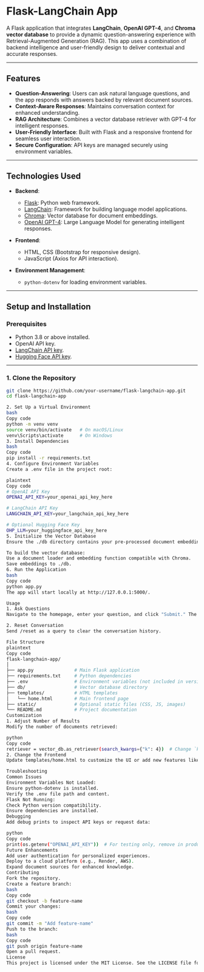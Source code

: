 # Flask-LangChain App

A Flask application that integrates **LangChain**, **OpenAI GPT-4**, and **Chroma vector database** to provide a dynamic question-answering experience with Retrieval-Augmented Generation (RAG). This app uses a combination of backend intelligence and user-friendly design to deliver contextual and accurate responses.

---

## Features
- **Question-Answering**: Users can ask natural language questions, and the app responds with answers backed by relevant document sources.
- **Context-Aware Responses**: Maintains conversation context for enhanced understanding.
- **RAG Architecture**: Combines a vector database retriever with GPT-4 for intelligent responses.
- **User-Friendly Interface**: Built with Flask and a responsive frontend for seamless user interaction.
- **Secure Configuration**: API keys are managed securely using environment variables.

---

## Technologies Used
- **Backend**:
  - [Flask](https://flask.palletsprojects.com/): Python web framework.
  - [LangChain](https://www.langchain.com/): Framework for building language model applications.
  - [Chroma](https://www.trychroma.com/): Vector database for document embeddings.
  - [OpenAI GPT-4](https://openai.com/): Large Language Model for generating intelligent responses.
  
- **Frontend**:
  - HTML, CSS (Bootstrap for responsive design).
  - JavaScript (Axios for API interaction).

- **Environment Management**:
  - `python-dotenv` for loading environment variables.

---

## Setup and Installation

### Prerequisites
- Python 3.8 or above installed.
- OpenAI API key.
- [LangChain API key](https://docs.langchain.com/).
- [Hugging Face API key](https://huggingface.co/).

---

### 1. Clone the Repository
```bash
git clone https://github.com/your-username/flask-langchain-app.git
cd flask-langchain-app

2. Set Up a Virtual Environment
bash
Copy code
python -m venv venv
source venv/bin/activate   # On macOS/Linux
venv\Scripts\activate      # On Windows
3. Install Dependencies
bash
Copy code
pip install -r requirements.txt
4. Configure Environment Variables
Create a .env file in the project root:

plaintext
Copy code
# OpenAI API Key
OPENAI_API_KEY=your_openai_api_key_here

# LangChain API Key
LANGCHAIN_API_KEY=your_langchain_api_key_here

# Optional Hugging Face Key
OHP_LLM=your_huggingface_api_key_here
5. Initialize the Vector Database
Ensure the ./db directory contains your pre-processed document embeddings.

To build the vector database:
Use a document loader and embedding function compatible with Chroma.
Save embeddings to ./db.
6. Run the Application
bash
Copy code
python app.py
The app will start locally at http://127.0.0.1:5000/.

Usage
1. Ask Questions
Navigate to the homepage, enter your question, and click "Submit." The app will display an intelligent response along with the sources used.

2. Reset Conversation
Send /reset as a query to clear the conversation history.

File Structure
plaintext
Copy code
flask-langchain-app/
│
├── app.py               # Main Flask application
├── requirements.txt     # Python dependencies
├── .env                 # Environment variables (not included in version control)
├── db/                  # Vector database directory
├── templates/           # HTML templates
│   └── home.html        # Main frontend page
├── static/              # Optional static files (CSS, JS, images)
└── README.md            # Project documentation
Customization
1. Adjust Number of Results
Modify the number of documents retrieved:

python
Copy code
retriever = vector_db.as_retriever(search_kwargs={"k": 4})  # Change `k` as needed
2. Change the Frontend
Update templates/home.html to customize the UI or add new features like file uploads.

Troubleshooting
Common Issues
Environment Variables Not Loaded:
Ensure python-dotenv is installed.
Verify the .env file path and content.
Flask Not Running:
Check Python version compatibility.
Ensure dependencies are installed.
Debugging
Add debug prints to inspect API keys or request data:

python
Copy code
print(os.getenv("OPENAI_API_KEY"))  # For testing only, remove in production.
Future Enhancements
Add user authentication for personalized experiences.
Deploy to a cloud platform (e.g., Render, AWS).
Expand document sources for enhanced knowledge.
Contributing
Fork the repository.
Create a feature branch:
bash
Copy code
git checkout -b feature-name
Commit your changes:
bash
Copy code
git commit -m "Add feature-name"
Push to the branch:
bash
Copy code
git push origin feature-name
Open a pull request.
License
This project is licensed under the MIT License. See the LICENSE file for details.

